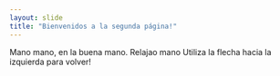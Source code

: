 ```yaml
---
layout: slide
title: "Bienvenidos a la segunda página!"
---
```

Mano mano, en la buena mano. Relajao mano
Utiliza la flecha hacia la izquierda para volver!